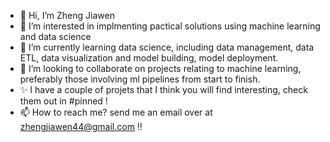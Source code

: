 - 👋 Hi, I’m Zheng Jiawen
- 👀 I’m interested in implmenting pactical solutions using machine learning and data science
- 🌱 I’m currently learning data science, including data management, data ETL, data visualization and model building, model deployment.
- 💞️ I’m looking to collaborate on projects relating to machine learning, preferably those involving ml pipelines from start to finish.
- ✨ I have a couple of projets that I think you will find interesting, check them out in #pinned !
- 📫 How to reach me? send me an email over at zhengjiawen44@gmail.com !!

<!---
ZhengJiawen44/ZhengJiawen44 is a ✨ special ✨ repository because its `README.md` (this file) appears on your GitHub profile.
You can click the Preview link to take a look at your changes.
--->
